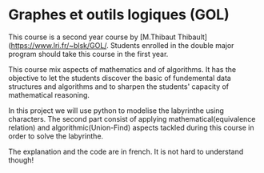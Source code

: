 # Graphes et outils logiques (GOL)

This course is a second year course by [M.Thibaut Thibault](https://www.lri.fr/~blsk/GOL/. Students enrolled in the double major program should take this course in the first year.

This course mix aspects of mathematics and of algorithms. It has the objective to let the students discover the basic of fundemental data structures and  algorithms and to sharpen the students' capacity of mathematical reasoning.

In this project we will use python to modelise the labyrinthe using characters.
The second part consist of applying mathematical(equivalence relation) and algorithmic(Union-Find) aspects tackled during this course in order to solve the labyrinthe.

The explanation and the code are in french. It is not hard to understand though!


